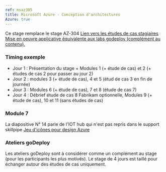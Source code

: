 ```yaml
---
ref: msaz305
title: Microsoft Azure - Conception d'architectures
Azure: true
---
```

<div id="conseils">
  Ce stage remplace le stage AZ-304  
  <a href="https://microsoftlearning.github.io/AZ-305-DesigningMicrosoftAzureInfrastructureSolutions/" target="_blank">Lien vers les études de cas stagiaires</a>
  <a href="https://github.com/microsoft/TailwindTraders" target="_blank">Mise en oeuvre applicative équivalente aux labs godeploy (complément au contenu).</a>
  <h3>Timing exemple</h3>
  <ul>
  <li>Jour 1 : Présentation du stage + Modules 1 (+ étude de cas) et 2 (+ études de cas 2 pour passer au jour 2)
  <li>Jour 2 : modules 3 (+ étude de cas), 4 et 5 (étud de cas 3 en fin de journée)
  <li>Jour 3 : Modules 6 (+ étude de cas), 7 et 8 (étude de cas 7)
  <li>Jour 4 : Débrief étude de cas 8 Fabrikam optionnelle, Modules 9 (+ étude de cas), 10 et 11 (sans études de cas)
  </ul>
  <h3>Module 7</h3>
  La diapositive N° 14 parle de l'IOT hub qui n'est pas repris dans le support skillpipe
  <a href="https://docs.microsoft.com/en-us/azure/architecture/icons/" target="_blank">Jeu d'icônes pour design Azure</a>  
  <div id="ateliers" class="grey">
  <h3 class="moins" onclick="switchDiv('ateliers-sub',this);">Ateliers goDeploy</h3>
  Les ateliers goDeploy sont à considérer comme un complément au stage (pour les participants les plus motivés).
  Le stage de 4 jours est taillé pour échanger autour des études de cas uniquement.  
  <div id="ateliers-sub" style="display: none;">
  Les ateliers goDeploy sont qualitatifs mais (très) longs (Particulièrement les ateliers 1, 2 et 6).
  <h3>Atelier 1</h3>
  L'exercie 1 commence par la création d'une VM de travail. En fait, dans la plateforme goDeploy, on utilisera directement la VM SEA-DEV fournie.
  Pour coller du code applicatif, il est préférable de passer par un collage dans un ficheir texte pour ne pas se faire avoir par les assistances à la complétion dans le portail/visual studio....
  <h4>Exercice 3</h4>Tâche 1, point 5 : "Command like arguments" est remplaçé par "application arguments"
  <h4>Exercice 5</h4>Tâche 1, point 12 : Choisir "outlook.com" et non "Office 365 - Outlook" si un compte live/outlook est utilisé.
  <h3>Atelier 2</h3>
  <h4>Exercice 3</h4>Si l'assistant de migration n'est pas correctement installé sur le serveur SQL, lancer son installation depuis c:\datamigrationassistant.msi.  
  <h4>Exercice 4</h3>Tâche 3, point 6: Vérifier que le profil de publication ne contient plus la chaine "{your_password}" mais le mot de passe de la base "Pawword.1!!" à la place...
  <h3>Atelier 6</h3>
  <h4>Exercice 7</h4>Tâche 2, point 3 : utiliser 192.168.1.0/27 comme espace d'adresses pour le sous-réseau de passerelle (il faudrea également modifier la taille de masque du réseau de passerelle de WGVnet1).
  
    </div></div>
</div>